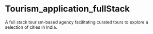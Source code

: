 # Tourism_application_fullStack
A full stack tourism-based agency facilitating curated tours to explore a selection of cities in India.
